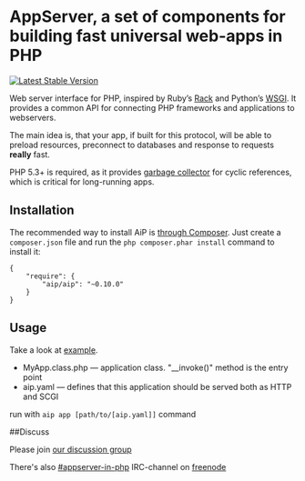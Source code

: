 AppServer, a set of components for building fast universal web-apps in PHP
==========================================================================

[![Latest Stable Version](https://poser.pugx.org/aip/aip/v/stable.png)](https://packagist.org/packages/aip/aip)

Web server interface for PHP, inspired by Ruby’s [Rack](http://rack.github.io/) and
Python’s [WSGI](http://wsgi.readthedocs.org/). It provides a common API for connecting
PHP frameworks and applications to webservers.

The main idea is, that your app, if built for this protocol, will be able to 
preload resources, preconnect to databases and response to requests **really** fast.

PHP 5.3+ is required, as it provides [garbage collector](http://docs.php.net/gc) for cyclic references,
which is critical for long-running apps.

## Installation

The recommended way to install AiP is [through Composer](http://getcomposer.org). 
Just create a `composer.json` file and run the `php composer.phar install` command to install it:

    {
        "require": {
            "aip/aip": "~0.10.0"
        }
    }

## Usage

Take a look at [example](https://github.com/indeyets/appserver-in-php/tree/master/examples/new/).

* MyApp.class.php — application class. "__invoke()" method is the entry point
* aip.yaml — defines that this application should be served both as HTTP and SCGI

run with `aip app [path/to/[aip.yaml]]` command

##Discuss

Please join [our discussion group](http://groups.google.com/group/aip-php-dev)

There's also [#appserver-in-php](irc://chat.freenode.net#appserver-in-php) IRC-channel on [freenode](http://freenode.net)
